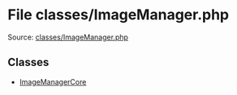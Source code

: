 File classes/ImageManager.php
=========

Source: [classes/ImageManager.php](https://github.com/PrestaShop/PrestaShop/blob/1.5.0.9/classes/ImageManager.php)


Classes
-------

* [ImageManagerCore](class.ImageManagerCore.md)

